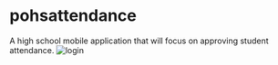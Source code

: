 # pohsattendance

A high school mobile application that will focus on approving student attendance.
![login](https://www.google.com/search?q=github+picture&sxsrf=ALeKk03sAPDj94UT1jKcYNAYs6Fpot1ORA:1598502711678&tbm=isch&source=iu&ictx=1&fir=2Kf3Pydv1Sbc0M%252CSZgkdCZ5k2vZ_M%252C_&vet=1&usg=AI4_-kTkRsWZqYArROQtetLVdK55erX5UA&sa=X&ved=2ahUKEwiH87TSxrrrAhXzCTQIHae8B30Q9QF6BAgMECM&biw=1504&bih=860#imgrc=Hm7x3KXilRreSM&imgdii=lnsjp7bqOZ07qM)
